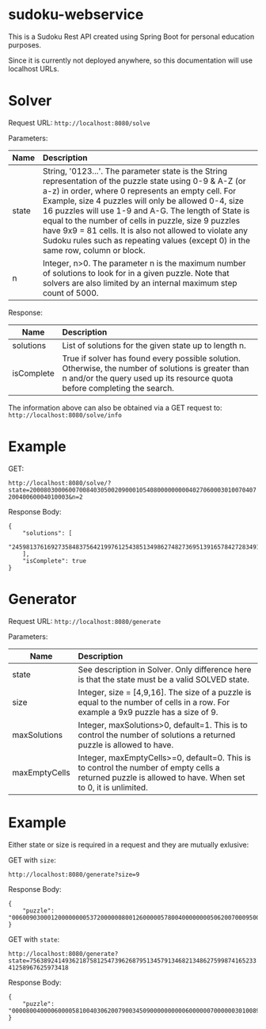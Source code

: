 # sudoku-webservice

This is a Sudoku Rest API created using Spring Boot for personal education purposes.

Since it is currently not deployed anywhere, so this documentation will use localhost URLs.

# Solver

Request URL: `http://localhost:8080/solve`

Parameters:

| Name | Description |
| ---- |:----------- |
| state | String, '0123...'. The parameter state is the String representation of the puzzle state using 0-9 & A-Z (or a-z) in order, where 0 represents an empty cell. For Example, size 4 puzzles will only be allowed 0-4, size 16 puzzles will use 1-9 and A-G. The length of State is equal to the number of cells in puzzle, size 9 puzzles have 9x9 = 81 cells. It is also not allowed to violate any Sudoku rules such as repeating values (except 0) in the same row, column or block. |
| n | Integer, n>0. The parameter n is the maximum number of solutions to look for in a given puzzle. Note that solvers are also limited by an internal maximum step count of 5000. |

Response:

| Name | Description |
| ---- |:----------- |
| solutions | List of solutions for the given state up to length n. |
| isComplete | True if solver has found every possible solution. Otherwise, the number of solutions is greater than n and/or the query used up its resource quota before completing the search. |

The information above can also be obtained via a GET request to: `http://localhost:8080/solve/info`

# Example

GET: 

`http://localhost:8080/solve/?state=200080300060070084030500209000105408000000000402706000301007040720040060004010003&n=2`

Response Body: 

```
{
    "solutions": [
        "245981376169273584837564219976125438513498627482736951391657842728349165654812793"
    ],
    "isComplete": true
}
```

# Generator

Request URL: `http://localhost:8080/generate`

Parameters:

| Name | Description |
| ---- |:----------- |
| state | See description in Solver. Only difference here is that the state must be a valid SOLVED state. |
| size | Integer, size = [4,9,16]. The size of a puzzle is equal to the number of cells in a row. For example a 9x9 puzzle has a size of 9. |
| maxSolutions | Integer, maxSolutions>0, default=1. This is to control the number of solutions a returned puzzle is allowed to have. |
| maxEmptyCells | Integer, maxEmptyCells>=0, default=0. This is to control the number of empty cells a returned puzzle is allowed to have. When set to 0, it is unlimited. |

# Example

Either state or size is required in a request and they are mutually exlusive:

GET with `size`: 

`http://localhost:8080/generate?size=9`

Response Body: 

```
{
    "puzzle": "006009030001200000000537200000080012600000578004000000005062007000950000040001000"
}
```

GET with `state`: 

`http://localhost:8080/generate?state=756389241493621875812547396268795134579134682134862759987416523341258967625973418`

Response Body: 

```
{
    "puzzle": "000080040000600005810040306200790034509000000000060000007000000301008900000900408"
}
```

